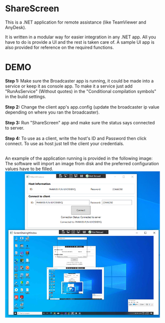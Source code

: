 # ShareScreen
This is a .NET application for remote assistance (like TeamViewer and AnyDesk).

It is written in a modular way for easier integration in any .NET app. All you have to do is provide a UI and the rest is taken care of.
A sample UI app is also provided for reference on the required functions.

# DEMO

**Step 1:** Make sure the Broadcaster app is running, it could be made into a service or keep it as console app. To make it a service just add "RunAsService" (Without quotes) in the "Conditional compilation symbols" in the build settings.<br/><br/>
**Step 2:** Change the client app's app.config (update the broadcaster ip value depending on where you ran the broadcaster).<br/><br/>
**Step 3:** Run "ShareScreen" app and make sure the status says connected to server.<br/><br/>
**Step 4:** To use as a client, write the host's ID and Password then click connect. To use as host just tell the client your credentials.<br/><br/>

An example of the application running is provided in the following image:
The software will import an image from disk and the preferred configuration values have to be filled.
![alt text](ShareScreen/Demo.PNG?raw=true)
